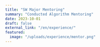 ```yaml
---
title: "SW Major Mentoring"
summary: "Conducted Algorithm Mentoring"
date: 2023-10-01
draft: false
external_link: "/en/experience/"
featured:
  image: "/uploads/experience/mentor.png"
---
```

